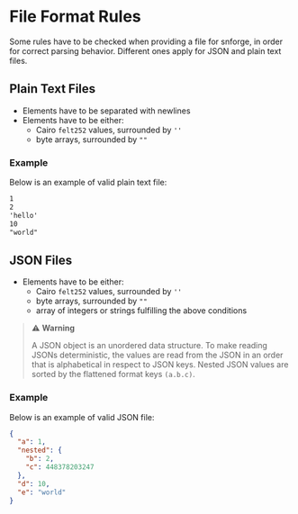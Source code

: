 # File Format Rules

Some rules have to be checked when providing a file for snforge, in order for correct parsing behavior.
Different ones apply for JSON and plain text files.

## Plain Text Files
- Elements have to be separated with newlines
- Elements have to be either:
  - Cairo `felt252` values, surrounded by `''`
  - byte arrays, surrounded by `""`

### Example

Below is an example of valid plain text file:
```txt
1
2
'hello'
10
"world"
```

## JSON Files
- Elements have to be either:
  - Cairo `felt252` values, surrounded by `''`
  - byte arrays, surrounded by `""`
  - array of integers or strings fulfilling the above conditions

> ⚠️ **Warning**
>
> A JSON object is an unordered data structure. To make reading JSONs deterministic, the values are read from the JSON in an order that is alphabetical in respect to JSON keys.
> Nested JSON values are sorted by the flattened format keys `(a.b.c)`.

### Example

Below is an example of valid JSON file:
```json
{
  "a": 1,
  "nested": {
    "b": 2,
    "c": 448378203247
  },
  "d": 10,
  "e": "world"
}
```

